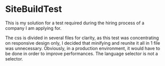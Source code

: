 # SiteBuildTest
This is my solution for a test required during the hiring process of a company I am applying for.

The css is divided in several files for clarity, as this test was concentrating on responsive design only, I decided that minifying and reunite it all in 1 file was unnecessary. Obviously, in a production environment, it would have to be done in order to improve performances.
The language selector is not a selector. 